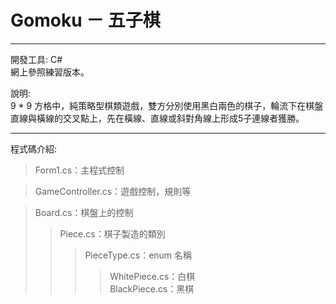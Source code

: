 # Gomoku － 五子棋
------

開發工具: C#  
網上參照練習版本。  
   
   
說明:   
9 * 9 方格中，純策略型棋類遊戲，雙方分別使用黑白兩色的棋子，輪流下在棋盤直線與橫線的交叉點上，先在橫線、直線或斜對角線上形成5子連線者獲勝。
   
-------
程式碼介紹:  
   
>Form1.cs：主程式控制  
  
>GameController.cs：遊戲控制，規則等  
  
>Board.cs：棋盤上的控制  
>>Piece.cs：棋子製造的類別  
>>>PieceType.cs：enum 名稱  
>>>>WhitePiece.cs：白棋　　       
>>>>BlackPiece.cs：黑棋      
